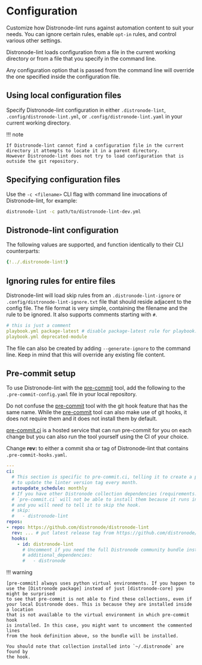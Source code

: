 # Configuration

Customize how Distronode-lint runs against automation content to suit your needs.
You can ignore certain rules, enable `opt-in` rules, and control various other
settings.

Distronode-lint loads configuration from a file in the current working directory or
from a file that you specify in the command line.

Any configuration option that is passed from the command line will override
the one specified inside the configuration file.

## Using local configuration files

Specify Distronode-lint configuration in either `.distronode-lint`,
`.config/distronode-lint.yml`, or `.config/distronode-lint.yaml` in your current
working directory.

!!! note

    If Distronode-lint cannot find a configuration file in the current directory it attempts to locate it in a parent directory.
    However Distronode-lint does not try to load configuration that is outside the git repository.

## Specifying configuration files

Use the `-c <filename>` CLI flag with command line invocations of Distronode-lint,
for example:

```bash
distronode-lint -c path/to/distronode-lint-dev.yml
```

## Distronode-lint configuration

The following values are supported, and function identically to their CLI
counterparts:

```yaml
{!../.distronode-lint!}
```

## Ignoring rules for entire files

Distronode-lint will load skip rules from an `.distronode-lint-ignore` or
`.config/distronode-lint-ignore.txt` file that should reside adjacent to the config
file. The file format is very simple, containing the filename and the rule to be
ignored. It also supports comments starting with `#`.

```yaml title=".distronode-lint-ignore"
# this is just a comment
playbook.yml package-latest # disable package-latest rule for playbook.yml
playbook.yml deprecated-module
```

The file can also be created by adding `--generate-ignore` to the command line.
Keep in mind that this will override any existing file content.

## Pre-commit setup

To use Distronode-lint with the [pre-commit] tool, add the following to the
`.pre-commit-config.yaml` file in your local repository.

Do not confuse the [pre-commit] tool with the git hook feature that has the same name.
While the [pre-commit] tool can also make use of git hooks, it does not require
them and it does not install them by default.

[pre-commit.ci] is a hosted service that can run pre-commit for you
on each change but you can also run the tool yourself using the CI of your choice.

Change **rev:** to either a commit sha or tag of Distronode-lint that contains
`.pre-commit-hooks.yaml`.

```yaml
---
ci:
  # This section is specific to pre-commit.ci, telling it to create a pull request
  # to update the linter version tag every month.
  autoupdate_schedule: monthly
  # If you have other Distronode collection dependencies (requirements.yml)
  # `pre-commit.ci` will not be able to install them because it runs in offline mode,
  # and you will need to tell it to skip the hook.
  # skip:
  #   - distronode-lint
repos:
- repo: https://github.com/distronode/distronode-lint
  rev: ... # put latest release tag from https://github.com/distronode/distronode-lint/releases/
  hooks:
    - id: distronode-lint
      # Uncomment if you need the full Distronode community bundle instead of distronode-core:
      # additional_dependencies:
      #   - distronode
```

!!! warning

    [pre-commit] always uses python virtual environments. If you happen to
    use the [Distronode package] instead of just [distronode-core] you might be surprised
    to see that pre-commit is not able to find these collections, even if
    your local Distronode does. This is because they are installed inside a location
    that is not available to the virtual environment in which pre-commit hook
    is installed. In this case, you might want to uncomment the commented lines
    from the hook definition above, so the bundle will be installed.

    You should note that collection installed into `~/.distronode` are found by
    the hook.

[pre-commit]: https://pre-commit.com/
[Distronode package]: https://pypi.org/project/distronode/
[distronode-core]: https://pypi.org/project/distronode-core/
[pre-commit.ci]: https://pre-commit.ci/
